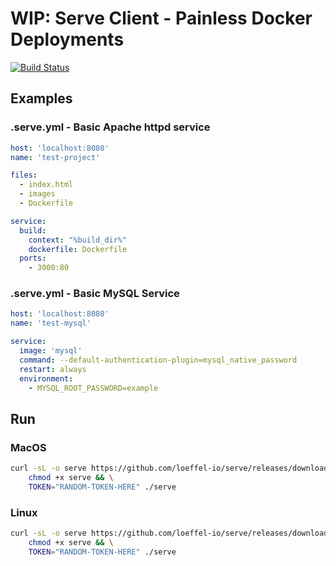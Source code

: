 # WIP: Serve Client - Painless Docker Deployments

[![Build Status](https://travis-ci.com/loeffel-io/serve.svg?token=diwUYjrdo8kHiwiMCFuq&branch=master)](https://travis-ci.com/loeffel-io/serve)

## Examples

### .serve.yml - Basic Apache httpd service

```yaml
host: 'localhost:8080'
name: 'test-project'

files:
  - index.html
  - images
  - Dockerfile

service:
  build:
    context: "%build_dir%"
    dockerfile: Dockerfile
  ports:
    - 3000:80
```

### .serve.yml - Basic MySQL Service

```yaml
host: 'localhost:8080'
name: 'test-mysql'

service:
  image: 'mysql'
  command: --default-authentication-plugin=mysql_native_password
  restart: always
  environment:
    - MYSQL_ROOT_PASSWORD=example
```

## Run

### MacOS

```bash
curl -sL -o serve https://github.com/loeffel-io/serve/releases/download/v0.1.0/serve-darwin && \
    chmod +x serve && \
    TOKEN="RANDOM-TOKEN-HERE" ./serve
```

### Linux

```bash
curl -sL -o serve https://github.com/loeffel-io/serve/releases/download/v0.1.0/serve-linux && \
    chmod +x serve && \
    TOKEN="RANDOM-TOKEN-HERE" ./serve
```